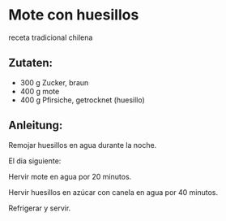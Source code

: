 Mote con huesillos
===
receta tradicional chilena

Zutaten:
---
- 300 g Zucker, braun
- 400 g mote
- 400 g Pfirsiche, getrocknet (huesillo)

Anleitung:
---
Remojar huesillos en agua durante la noche.

El dia siguiente:

Hervir mote en agua por 20 minutos.

Hervir  huesillos en azúcar con canela en agua por 40 minutos.

Refrigerar y servir.